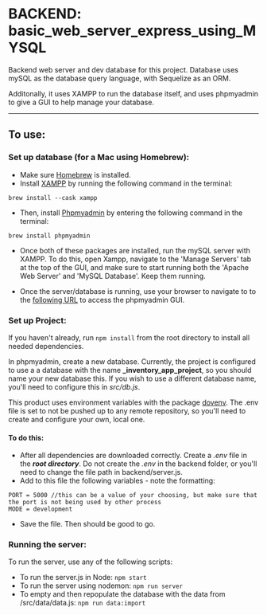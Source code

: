 # BACKEND: basic_web_server_express_using_MYSQL

Backend web server and dev database for this project. Database uses mySQL as the database query language, with Sequelize as an ORM.

Additonally, it uses XAMPP to run the database itself, and uses phpmyadmin to give a GUI to help manage your database.

---

## To use:

### Set up database (for a Mac using Homebrew):

- Make sure [Homebrew](https://brew.sh/) is installed.
- Install [XAMPP](https://www.apachefriends.org/) by running the following command in the terminal:

```
brew install --cask xampp
```

- Then, install [Phpmyadmin](https://www.phpmyadmin.net/) by entering the following command in the terminal:

```
brew install phpmyadmin
```

- Once both of these packages are installed, run the mySQL server with XAMPP. To do this, open Xampp, navigate to the 'Manage Servers' tab at the top of the GUI, and make sure to start running both the 'Apache Web Server' and 'MySQL Database'. Keep them running.

- Once the server/database is running, use your browser to navigate to to the [following URL](http://localhost/phpmyadmin/index.php) to access the phpmyadmin GUI.

### Set up Project:

If you haven't already, run `npm install` from the root directory to install all needed dependencies.

In phpmyadmin, create a new database. Currently, the project is configured to use a a database with the name **\_inventory_app_project**, so you should name your new database this. If you wish to use a different database name, you'll need to configure this in _src/db.js_.

This product uses environment variables with the package [dovenv](https://www.npmjs.com/package/dotenv). The .env file is set to not be pushed up to any remote repository, so you'll need to create and configure your own, local one.

#### To do this:

- After all dependencies are downloaded correctly. Create a _.env_ file in the **_root directory_**. Do not create the _.env_ in the backend folder, or you'll need to change the file path in backend/server.js.
- Add to this file the following variables - note the formatting:

```
PORT = 5000 //this can be a value of your choosing, but make sure that the port is not being used by other process
MODE = development
```

- Save the file. Then should be good to go.

### Running the server:

To run the server, use any of the following scripts:

- To run the server.js in Node:
  `npm start`
- To run the server using nodemon:
  `npm run server`
- To empty and then repopulate the database with the data from /src/data/data.js:
  `npm run data:import`
